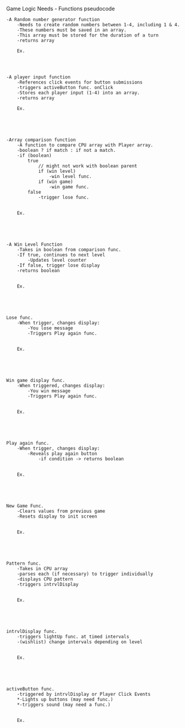 Game Logic Needs - Functions pseudocode

    -A Random number generator function
        -Needs to create random numbers between 1-4, including 1 & 4.
        -These numbers must be saved in an array.
        -This array must be stored for the duration of a turn
        -returns array

        Ex.




    -A player input function
        -References click events for button submissions
        -triggers activeButton func. onClick
        -Stores each player input (1-4) into an array.
        -returns array

        Ex.





    -Array comparison function
        -A function to compare CPU array with Player array.
        -boolean ? if match : if not a match.
        -if (boolean)
            true
                // might not work with boolean parent
                if (win level)
                    -win level func.
                if (win game)
                    -win game func.
            false
                -trigger lose func.

        
        Ex.




    
    -A Win Level Function
        -Takes in boolean from comparison func.
        -If true, continues to next level
            -Updates level counter
        -If false, trigger lose display
        -returns boolean

        
        Ex.





    Lose func.
        -When trigger, changes display:
            -You lose message
            -Triggers Play again func.

        
        Ex.





    Win game display func.
        -When triggered, changes display:
            -You win message
            -Triggers Play again func.

        
        Ex.





    Play again func.
        -When trigger, changes display:
            -Reveals play again button
                -if condition -> returns boolean

        
        Ex.





    New Game Func.
        -Clears values from previous game
        -Resets display to init screen

        
        Ex.





    Pattern func.
        -Takes in CPU array
        -parses each (if necessary) to trigger individually
        -displays CPU pattern
        -triggers intrvlDisplay

        
        Ex.





    intrvlDisplay func.
        -triggers lightUp func. at timed intervals
        -(wishlist) change intervals depending on level

        
        Ex.





    activeButton func.
        -triggered by intrvlDisplay or Player Click Events
        *-Lights up buttons (may need func.)
        *-triggers sound (may need a func.)

        
        Ex.





